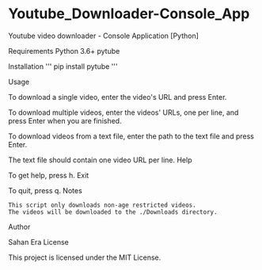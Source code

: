 # Youtube_Downloader-Console_App
Youtube video downloader - Console Application [Python]

Requirements
   Python 3.6+ 
   pytube

Installation
'''
pip install pytube
'''

Usage

To download a single video, enter the video's URL and press Enter.

To download multiple videos, enter the videos' URLs, one per line, and press Enter when you are finished.

To download videos from a text file, enter the path to the text file and press Enter.

The text file should contain one video URL per line.
Help

To get help, press h.
Exit

To quit, press q.
Notes

    This script only downloads non-age restricted videos.
    The videos will be downloaded to the ./Downloads directory.

Author

Sahan Era
License

This project is licensed under the MIT License.


